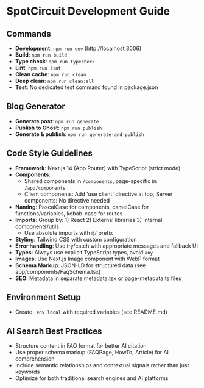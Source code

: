 # SpotCircuit Development Guide

## Commands
- **Development**: `npm run dev` (http://localhost:3006)
- **Build**: `npm run build` 
- **Type check**: `npm run typecheck`
- **Lint**: `npm run lint`
- **Clean cache**: `npm run clean`
- **Deep clean**: `npm run clean:all`
- **Test**: No dedicated test command found in package.json

## Blog Generator
- **Generate post**: `npm run generate`
- **Publish to Ghost**: `npm run publish`
- **Generate & publish**: `npm run generate-and-publish`

## Code Style Guidelines
- **Framework**: Next.js 14 (App Router) with TypeScript (strict mode)
- **Components**:
  - Shared components in `/components`, page-specific in `/app/components`
  - Client components: Add 'use client' directive at top, Server components: No directive needed
- **Naming**: PascalCase for components, camelCase for functions/variables, kebab-case for routes
- **Imports**: Group by: 1) React 2) External libraries 3) Internal components/utils
  - Use absolute imports with `@/` prefix
- **Styling**: Tailwind CSS with custom configuration
- **Error handling**: Use try/catch with appropriate messages and fallback UI
- **Types**: Always use explicit TypeScript types, avoid `any`
- **Images**: Use Next.js Image component with WebP format
- **Schema Markup**: JSON-LD for structured data (see app/components/FaqSchema.tsx)
- **SEO**: Metadata in separate metadata.tsx or page-metadata.ts files

## Environment Setup
- Create `.env.local` with required variables (see README.md)

## AI Search Best Practices
- Structure content in FAQ format for better AI citation
- Use proper schema markup (FAQPage, HowTo, Article) for AI comprehension
- Include semantic relationships and contextual signals rather than just keywords
- Optimize for both traditional search engines and AI platforms